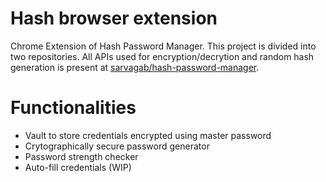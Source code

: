 # Hash browser extension
Chrome Extension of Hash Password Manager. This project is divided into two repositories. 
All APIs used for encryption/decrytion and random hash generation is present at  [sarvagab/hash-password-manager](https://github.com/sarvagyab/hash-password-manager 
). 

# Functionalities
- Vault to store credentials encrypted using master password
- Crytographically secure password generator
- Password strength checker
- Auto-fill credentials (WIP)
